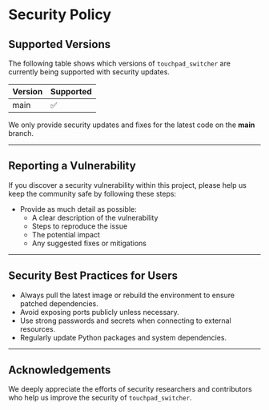 # Security Policy

## Supported Versions

The following table shows which versions of `touchpad_switcher` are currently being supported with security updates.

| Version | Supported          |
|---------|--------------------|
| main    | :white_check_mark: |

We only provide security updates and fixes for the latest code on the **main** branch.

---

## Reporting a Vulnerability

If you discover a security vulnerability within this project, please help us keep the community safe by following these steps:

- Provide as much detail as possible:
   - A clear description of the vulnerability
   - Steps to reproduce the issue
   - The potential impact
   - Any suggested fixes or mitigations

---

## Security Best Practices for Users

- Always pull the latest image or rebuild the environment to ensure patched dependencies.
- Avoid exposing ports publicly unless necessary.
- Use strong passwords and secrets when connecting to external resources.
- Regularly update Python packages and system dependencies.

---

## Acknowledgements

We deeply appreciate the efforts of security researchers and contributors who help us improve the security of `touchpad_switcher`.
